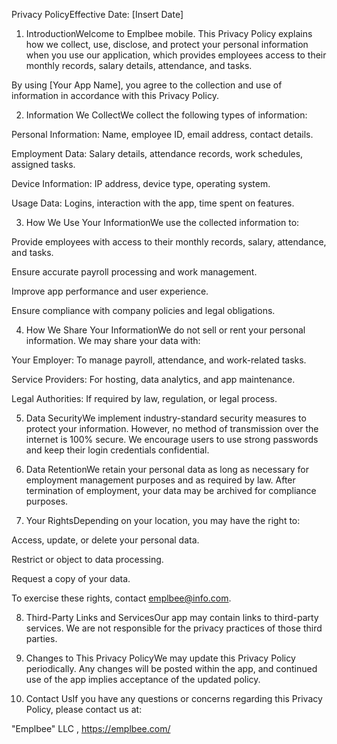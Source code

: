 Privacy PolicyEffective Date: [Insert Date]

1. IntroductionWelcome to Emplbee mobile. This Privacy Policy explains how we collect, use, disclose, and protect your personal information when you use our application, which provides employees access to their monthly records, salary details, attendance, and tasks.

By using [Your App Name], you agree to the collection and use of information in accordance with this Privacy Policy.

2. Information We CollectWe collect the following types of information:

Personal Information: Name, employee ID, email address, contact details.

Employment Data: Salary details, attendance records, work schedules, assigned tasks.

Device Information: IP address, device type, operating system.

Usage Data: Logins, interaction with the app, time spent on features.

3. How We Use Your InformationWe use the collected information to:

Provide employees with access to their monthly records, salary, attendance, and tasks.

Ensure accurate payroll processing and work management.

Improve app performance and user experience.

Ensure compliance with company policies and legal obligations.

4. How We Share Your InformationWe do not sell or rent your personal information. We may share your data with:

Your Employer: To manage payroll, attendance, and work-related tasks.

Service Providers: For hosting, data analytics, and app maintenance.

Legal Authorities: If required by law, regulation, or legal process.

5. Data SecurityWe implement industry-standard security measures to protect your information. However, no method of transmission over the internet is 100% secure. We encourage users to use strong passwords and keep their login credentials confidential.

6. Data RetentionWe retain your personal data as long as necessary for employment management purposes and as required by law. After termination of employment, your data may be archived for compliance purposes.

7. Your RightsDepending on your location, you may have the right to:

Access, update, or delete your personal data.

Restrict or object to data processing.

Request a copy of your data.

To exercise these rights, contact emplbee@info.com.

8. Third-Party Links and ServicesOur app may contain links to third-party services. We are not responsible for the privacy practices of those third parties.

9. Changes to This Privacy PolicyWe may update this Privacy Policy periodically. Any changes will be posted within the app, and continued use of the app implies acceptance of the updated policy.

10. Contact UsIf you have any questions or concerns regarding this Privacy Policy, please contact us at:

"Emplbee" LLC ,  https://emplbee.com/
